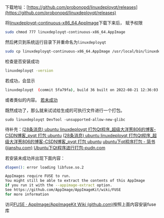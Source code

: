 下载地址：[https://github.com/probonopd/linuxdeployqt/releases](https://github.com/probonopd/linuxdeployqt/releases)

将[linuxdeployqt-continuous-x86_64.AppImage](https://github.com/probonopd/linuxdeployqt/releases/download/continuous/linuxdeployqt-continuous-x86_64.AppImage)下载下来后，
赋予权限
```bash
sudo chmod 777 linuxdeployqt-continuous-x86_64.AppImage
```

然后拷贝到系统运行目录下并重命名为`linuxdeployqt`
```bash
sudo cp linuxdeployqt-continuous-x86_64.AppImage /usr/local/bin/linuxdeployqt
```

检查是否安装成功
```bash
linuxdeployqt -version
```

若成功，会显示
```bash
linuxdeployqt  (commit 5fa79fa), build 36 built on 2022-08-21 12:36:03 UTC
```
或者类似的内容。
<a href="#failed">若未成功</a>

既然成功了，那么就来试试给生成的可执行文件进行一个打包。

```
sudo linuxdeployqt DevTool -unsupported-allow-new-glibc
```




待补充：[(28条消息) ubuntu linuxdeployqt 打包Qt程序_超级大洋葱806的博客-CSDN博客_pyqt 打包 ubuntu](https://blog.csdn.net/u014779536/article/details/107854060)
[(28条消息) ubuntu linuxdeployqt 打包Qt程序_超级大洋葱806的博客-CSDN博客_pyqt 打包 ubuntu](https://blog.csdn.net/u014779536/article/details/107854060)
[ubuntu下qt程序打包 - 简书 (jianshu.com)](https://www.jianshu.com/p/779255161e7c/)
[Ubuntu下Qt程序进行打包-pudn.com](https://www.pudn.com/news/62a98ea2a11cf7345fa0ae13.html)




<a id="failed">若安装未成功</a>并出现下面内容：
```bash
dlopen(): error loading libfuse.so.2

AppImages require FUSE to run. 
You might still be able to extract the contents of this AppImage 
if you run it with the --appimage-extract option. 
See https://github.com/AppImage/AppImageKit/wiki/FUSE 
for more information
```

访问[FUSE · AppImage/AppImageKit Wiki (github.com)](https://github.com/AppImage/AppImageKit/wiki/FUSE)按照上面内容安装fuse库

